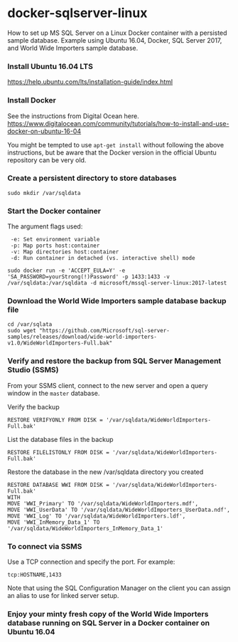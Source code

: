 # docker-sqlserver-linux
How to set up MS SQL Server on a Linux Docker container with a persisted sample database. Example using Ubuntu 16.04, Docker, SQL Server 2017, and World Wide Importers sample database.

### Install Ubuntu 16.04 LTS

https://help.ubuntu.com/lts/installation-guide/index.html

### Install Docker
See the instructions from Digital Ocean here. https://www.digitalocean.com/community/tutorials/how-to-install-and-use-docker-on-ubuntu-16-04

You might be tempted to use `apt-get install` without following the above instructions, but be aware that the Docker version in the official Ubuntu repository can be very old.

### Create a persistent directory to store databases

```
sudo mkdir /var/sqldata
```

### Start the Docker container
The argument flags used:
```
 -e: Set environment variable
 -p: Map ports host:container
 -v: Map directories host:container
 -d: Run container in detached (vs. interactive shell) mode
 ```
 
```
sudo docker run -e 'ACCEPT_EULA=Y' -e 'SA_PASSWORD=yourStrong(!)Password' -p 1433:1433 -v /var/sqldata:/var/sqldata -d microsoft/mssql-server-linux:2017-latest
```

### Download the World Wide Importers sample database backup file
```
cd /var/sqlata
sudo wget "https://github.com/Microsoft/sql-server-samples/releases/download/wide-world-importers-v1.0/WideWorldImporters-Full.bak"
```

### Verify and restore the backup from SQL Server Management Studio (SSMS)

From your SSMS client, connect to the new server and open a query window in the `master` database.

Verify the backup
```
RESTORE VERIFYONLY FROM DISK = '/var/sqldata/WideWorldImporters-Full.bak'
```

List the database files in the backup
```
RESTORE FILELISTONLY FROM DISK = '/var/sqldata/WideWorldImporters-Full.bak'
```

Restore the database in the new /var/sqldata directory you created
```
RESTORE DATABASE WWI FROM DISK = '/var/sqldata/WideWorldImporters-Full.bak'
WITH 
MOVE 'WWI_Primary' TO '/var/sqldata/WideWorldImporters.mdf',
MOVE 'WWI_UserData' TO '/var/sqldata/WideWorldImporters_UserData.ndf',
MOVE 'WWI_Log' TO '/var/sqldata/WideWorldImporters.ldf',
MOVE 'WWI_InMemory_Data_1' TO '/var/sqldata/WideWorldImporters_InMemory_Data_1'
```

### To connect via SSMS

Use a TCP connection and specify the port. For example:
```
tcp:HOSTNAME,1433
```

Note that using the SQL Configuration Manager on the client you can assign an alias to use for linked server setup.

### Enjoy your minty fresh copy of the World Wide Importers database running on SQL Server in a Docker container on Ubuntu 16.04





